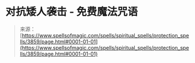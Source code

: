 <!--yml

category: 未分类

date: 2024-06-12 18:37:39

-->

# 对抗矮人袭击 - 免费魔法咒语

> 来源：[https://www.spellsofmagic.com/spells/spiritual_spells/protection_spells/3859/page.html#0001-01-01](https://www.spellsofmagic.com/spells/spiritual_spells/protection_spells/3859/page.html#0001-01-01)
